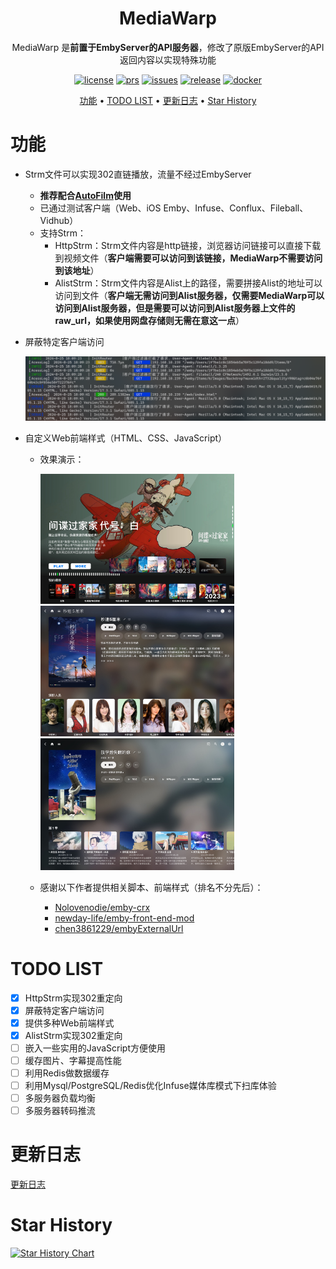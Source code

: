[license]: /LICENSE
[license-badge]: https://img.shields.io/github/license/Akimio521/MediaWarp?style=flat-square&a=1
[prs]: https://github.com/Akimio521/MediaWarp
[prs-badge]: https://img.shields.io/badge/PRs-welcome-brightgreen.svg?style=flat-square
[issues]: https://github.com/Akimio521/MediaWarp/issues/new
[issues-badge]: https://img.shields.io/badge/Issues-welcome-brightgreen.svg?style=flat-square
[release]: https://github.com/Akimio521/MediaWarp/releases/latest
[release-badge]: https://img.shields.io/github/v/release/Akimio521/MediaWarp?style=flat-square
[docker]: https://hub.docker.com/r/akimio/mediawarp
[docker-badge]: https://img.shields.io/docker/pulls/akimio/mediawarp?color=%2348BB78&logo=docker&label=pulls

<div align="center">

# MediaWarp

MediaWarp 是**前置于EmbyServer的API服务器**，修改了原版EmbyServer的API返回内容以实现特殊功能  

[![license][license-badge]][license]
[![prs][prs-badge]][prs]
[![issues][issues-badge]][issues]
[![release][release-badge]][release]
[![docker][docker-badge]][docker]



[功能](#功能) •
[TODO LIST](#todo-list) •
[更新日志](#更新日志) •
[Star History](#star-history)

</div>

# 功能
- Strm文件可以实现302直链播放，流量不经过EmbyServer
  - **推荐配合[AutoFilm](https://github.com/Akimio521/AutoFilm)使用**
  - 已通过测试客户端（Web、iOS Emby、Infuse、Conflux、Fileball、Vidhub）
  - 支持Strm：
    - HttpStrm：Strm文件内容是http链接，浏览器访问链接可以直接下载到视频文件（**客户端需要可以访问到该链接，MediaWarp不需要访问到该地址**）
    - AlistStrm：Strm文件内容是Alist上的路径，需要拼接Alist的地址可以访问到文件（**客户端无需访问到Alist服务器，仅需要MediaWarp可以访问到Alist服务器，但是需要可以访问到Alist服务器上文件的raw_url，如果使用网盘存储则无需在意这一点**）

- 屏蔽特定客户端访问
  
  <img src="./img/client_filter.png" alt="" width=500px /> 

- 自定义Web前端样式（HTML、CSS、JavaScript）
  - 效果演示：

    <img src="./img/index.jpg" alt="首页" width=310px /> 
    <img src="./img/movie.jpg" alt="电影" width=310px />
    <img src="./img/series.jpg" alt="电视剧" width=310px />

  - 感谢以下作者提供相关脚本、前端样式（排名不分先后）：
    - [Nolovenodie/emby-crx](https://github.com/Nolovenodie/emby-crx)
    - [newday-life/emby-front-end-mod](https://github.com/newday-life/emby-front-end-mod)
    - [chen3861229/embyExternalUrl](https://github.com/chen3861229/embyExternalUrl)

# TODO LIST
- [x] HttpStrm实现302重定向
- [x] 屏蔽特定客户端访问
- [x] 提供多种Web前端样式
- [x] AlistStrm实现302重定向
- [ ] 嵌入一些实用的JavaScript方便使用
- [ ] 缓存图片、字幕提高性能
- [ ] 利用Redis做数据缓存
- [ ] 利用Mysql/PostgreSQL/Redis优化Infuse媒体库模式下扫库体验
- [ ] 多服务器负载均衡
- [ ] 多服务器转码推流

# 更新日志
[更新日志](./docs/UpdateLog.md)

# Star History
<a href="https://github.com/Akimio521/MediaWarp/stargazers">
    <img width="500" alt="Star History Chart" src="https://api.star-history.com/svg?repos=Akimio521/MediaWarp&type=Date">
</a> 